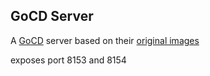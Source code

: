 ## GoCD Server
A [GoCD](https://www.go.cd/) server based on their [original images](https://hub.docker.com/r/gocd/gocd-server/)

exposes port 8153 and 8154
